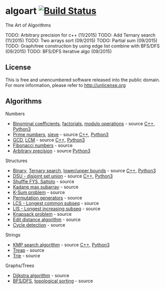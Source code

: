 # algoart [![Build Status](https://travis-ci.org/AlgoArt/algoart.svg?branch=master)](https://travis-ci.org/AlgoArt/algoart)
The Art of Algorithms

TODO: Arbitrary precision for c++ (11/2015)
TODO: Add Ternary search (11/2015)
TODO: Two arrays sort (09/2015)
TODO: Partial sum (09/2015)
TODO: Graph/tree construction by using edge list combine with BFS/DFS (09/2015)
TODO: BFS/DFS iterative algo (09/2015)

## License
This is free and unencumbered software released into the public domain. For more information, please refer to http://unlicense.org

## Algorithms

Numbers
- [Binominal coefficients](https://en.wikipedia.org/wiki/Binomial_coefficient), [factorials](https://en.wikipedia.org/wiki/Factorial), [modulo operations](https://en.wikipedia.org/wiki/Modular_arithmetic) - source [C++](https://github.com/AlgoArt/algoart/blob/master/binominals.cc), [Python3](https://github.com/AlgoArt/algoart/blob/master/binominals.py)
- [Prime numbers](https://en.wikipedia.org/wiki/Prime_number), [sieve](https://en.wikipedia.org/wiki/Sieve_of_Eratosthenes) - source [C++](https://github.com/AlgoArt/algoart/blob/master/primes.cc), [Python3](https://github.com/AlgoArt/algoart/blob/master/primes.py)
- [GCD](https://en.wikipedia.org/wiki/Greatest_common_divisor), [LCM](https://en.wikipedia.org/wiki/Least_common_multiple) - source [C++](https://github.com/AlgoArt/algoart/blob/master/gcd.cc), [Python3](https://github.com/AlgoArt/algoart/blob/master/gcd.py)
- [Fibonacci numbers](https://en.wikipedia.org/wiki/Fibonacci_number) - source
- [Arbitrary precision](https://en.wikipedia.org/wiki/Arbitrary-precision_arithmetic) - source [Python3](https://github.com/AlgoArt/algoart/blob/master/precision.py)

Structures
- [Binary](https://en.wikipedia.org/wiki/Binary_search_algorithm), [Ternary search](https://en.wikipedia.org/wiki/Ternary_search), [lower/upper bounds](https://en.wikipedia.org/wiki/Upper_and_lower_bounds) - source [C++](https://github.com/AlgoArt/algoart/blob/master/binary_search.cc), [Python3](https://github.com/AlgoArt/algoart/blob/master/binary_search.py)
- [DSU - disjoint set union](https://en.wikipedia.org/wiki/Disjoint-set_data_structure) - source [C++](https://github.com/AlgoArt/algoart/blob/master/disjoint_set.cc), [Python3](https://github.com/AlgoArt/algoart/blob/master/disjoint_set.py)
- [Shuffle FYS, Sattolo](https://en.wikipedia.org/wiki/Fisher%E2%80%93Yates_shuffle) - source
- [Kadane max subarray](https://en.wikipedia.org/wiki/Maximum_subarray_problem) - source
- [K-Sum problem](https://en.wikipedia.org/wiki/3SUM) - source
- [Permutation generators](https://en.wikipedia.org/wiki/Permutation) - source
- [LCS - Longest common subseq](https://en.wikipedia.org/wiki/Longest_common_subsequence_problem) - source
- [LIS - Longest increasing subseq](https://en.wikipedia.org/wiki/Longest_increasing_subsequence) - source
- [Knapsack problem](https://en.wikipedia.org/wiki/Knapsack_problem) - source
- [Edit distance algorithm](https://en.wikipedia.org/wiki/Edit_distance) - source
- [Cycle detection](https://en.wikipedia.org/wiki/Cycle_detection) - source

Strings
- [KMP search algorithm](https://en.wikipedia.org/wiki/Knuth%E2%80%93Morris%E2%80%93Pratt_algorithm) - source [C++](https://github.com/AlgoArt/algoart/blob/master/kmp.cc), [Python3](https://github.com/AlgoArt/algoart/blob/master/kmp.py)
- [Treap](https://en.wikipedia.org/wiki/Treap) - source
- [Trie](https://en.wikipedia.org/wiki/Trie) - source

Graphs/Trees
- [Dijkstra algorithm](https://en.wikipedia.org/wiki/Dijkstra's_algorithm) - source
- [BFS/DFS](https://en.wikipedia.org/wiki/Breadth-first_search), [topological sorting](https://en.wikipedia.org/wiki/Topological_sorting) - source

